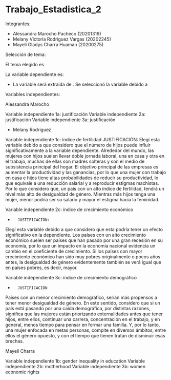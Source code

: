 # Trabajo_Estadistica_2

Integrantes: 
- Alessandra Marocho Pacheco (20201319)
- Melany Victoria Rodriguez Vargas (20202245)
- Mayeli Gladys Charra Huaman (20200275)

Selección de tema:

El tema elegido es

La variable dependiente es:

- La variable será extraida de . Se seleccionó la variable debido a

Variables independientes:


Alessandra Marocho

Variable independiente 1a: justificación
Variable independiente 2a: justificación
Variable independiente 3a: justificación


-  Melany Rodriguez

Variable independiente 1c: índice de fertilidad
JUSTIFICACIÓN:
Elegí esta variable debido a que considero que el número de hijos puede influir significativamente a la variable dependiente. Alrededor del mundo, las mujeres con hijos suelen llevar doble jornada laboral, una en casa y otra en el trabajo, muchas de ellas son madres solteras y son el medio de subsistencia principal del hogar. El objetivo principal de las empresas es aumentar la productividad y las ganancias, por lo que una mujer con trabajo en casa e hijos tiene altas probabilidades de reducir su productividad, lo que equivale a una reducción salarial y a reproducir estigmas machistas. Por lo que considero que, un país con un alto índice de fertilidad, tendrá un nivel más alto de desigualdad de género. Mientras más hijos tenga una mujer, menor podría ser su salario y mayor el estigma hacia la feminidad.



Variable independiente 2c: índice de crecimiento económico
-       JUSTIFICACIÓN:
Elegí esta variable debido a que considero que esta podría tener un efecto significativo en la dependiente. Los países con un alto crecimiento económico suelen ser países que han pasado por una gran recesión en su economía, por lo que un impacto en la economía nacional evidencia un cambio en el coeficiente de crecimiento. Si los países con mayor crecimiento económico han sido muy pobres originalmente o pocos años antes, la desigualdad de género evidentemente también se verá igual que en países pobres, es decir, mayor.



Variable independiente 3c: índice de crecimiento demográfico
-       JUSTIFICACIÓN
Países con un menor crecimiento demográfico, serían más propensos a tener menor desigualdad de género. En este sentido, considero que si un país está pasando por una caída demográfica, por distintas razones, significa que las mujeres están priorizando externalidades antes que tener hijos, entre ellos, continuar una carrera, concentración en el trabajo, y en general, menos tiempo para pensar en formar una familia. Y, por lo tanto, una mujer enfocada en metas personas, compite en diversos ámbitos, entre ellos el género opuesto, y con el tiempo que tienen tratan de disminuir esas brechas.


Mayeli Charra

Variable independiente 1b: gender inequality in education 
Variable independiente 2b: motherhood
Variable independiente 3b: women economic rights


